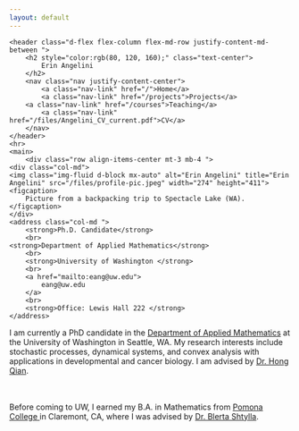 ```yaml
---
layout: default
---
```


<head>
    <meta charset="utf-8">
    <title>Erin Angelini</title>
    <meta name="viewport" content="width=device-width, initial-scale=1">
    <meta name="description"
          content="Erin Angelini, Applied Math PhD Candidate, University of Washington">
    <link rel="canonical" href="https://eeangelini.github.io/">
    <link rel="stylesheet" href="https://maxcdn.bootstrapcdn.com/bootstrap/4.0.0-beta.3/css/bootstrap.min.css" integrity="sha384-Zug+QiDoJOrZ5t4lssLdxGhVrurbmBWopoEl+M6BdEfwnCJZtKxi1KgxUyJq13dy" crossorigin="anonymous">
    <link rel="stylesheet" href="files/main.css">
</head>

<body>
<div class="container">

    <header class="d-flex flex-column flex-md-row justify-content-md-between ">
        <h2 style="color:rgb(80, 120, 160);" class="text-center">
            Erin Angelini
        </h2>
        <nav class="nav justify-content-center">
            <a class="nav-link" href="/">Home</a>
            <a class="nav-link" href="/projects">Projects</a>
	    <a class="nav-link" href="/courses">Teaching</a>
            <a class="nav-link" href="/files/Angelini_CV_current.pdf">CV</a>
        </nav>
    </header>
    <hr>
    <main>
        <div class="row align-items-center mt-3 mb-4 ">
    <div class="col-md">
	<img class="img-fluid d-block mx-auto" alt="Erin Angelini" title="Erin Angelini" src="/files/profile-pic.jpeg" width="274" height="411">
	<figcaption>
		Picture from a backpacking trip to Spectacle Lake (WA).
	</figcaption>
    </div>
    <address class="col-md ">
        <strong>Ph.D. Candidate</strong>
        <br>
	<strong>Department of Applied Mathematics</strong>
        <br>
        <strong>University of Washington </strong>
        <br>
        <a href="mailto:eang@uw.edu">
            eang@uw.edu
        </a>
        <br>
        <strong>Office: Lewis Hall 222 </strong>
    </address>
</div>

I am currently a PhD candidate in the <a href="https://amath.washington.edu">Department of Applied Mathematics</a> at the University of Washington in Seattle, WA. My research interests include stochastic processes, dynamical systems, and convex analysis with applications in developmental and cancer biology. I am advised by <a href = "https://amath.washington.edu/people/hong-qian"> Dr. Hong Qian</a>.

<br>
<br>
Before coming to UW, I earned my B.A. in Mathematics from
<a href="https://www.pomona.edu/academics/departments/mathematics">
Pomona College
</a>
in Claremont, CA, where I was advised by <a href = "https://www.linkedin.com/in/blerta-shtylla-a7a11417/"> Dr. Blerta Shtylla</a>.

